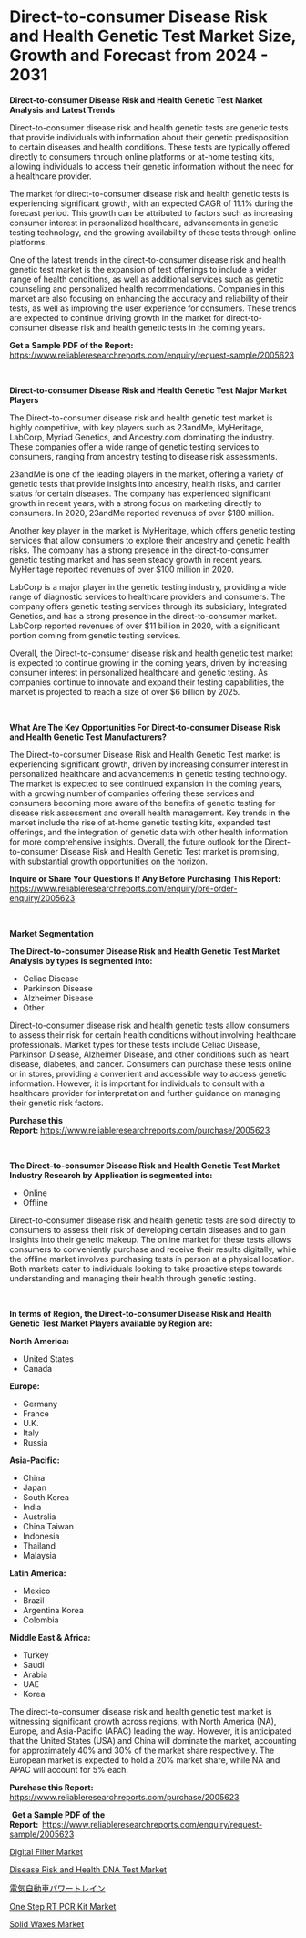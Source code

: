 <p><h1>Direct-to-consumer Disease Risk and Health Genetic Test Market Size, Growth and Forecast from 2024 - 2031</h1></p><p><strong>Direct-to-consumer Disease Risk and Health Genetic Test Market Analysis and Latest Trends</strong></p>
<p><p>Direct-to-consumer disease risk and health genetic tests are genetic tests that provide individuals with information about their genetic predisposition to certain diseases and health conditions. These tests are typically offered directly to consumers through online platforms or at-home testing kits, allowing individuals to access their genetic information without the need for a healthcare provider.</p><p>The market for direct-to-consumer disease risk and health genetic tests is experiencing significant growth, with an expected CAGR of 11.1% during the forecast period. This growth can be attributed to factors such as increasing consumer interest in personalized healthcare, advancements in genetic testing technology, and the growing availability of these tests through online platforms.</p><p>One of the latest trends in the direct-to-consumer disease risk and health genetic test market is the expansion of test offerings to include a wider range of health conditions, as well as additional services such as genetic counseling and personalized health recommendations. Companies in this market are also focusing on enhancing the accuracy and reliability of their tests, as well as improving the user experience for consumers. These trends are expected to continue driving growth in the market for direct-to-consumer disease risk and health genetic tests in the coming years.</p></p>
<p><strong>Get a Sample PDF of the Report:&nbsp;</strong> <a href="https://www.reliableresearchreports.com/enquiry/request-sample/2005623">https://www.reliableresearchreports.com/enquiry/request-sample/2005623</a></p>
<p>&nbsp;</p>
<p><strong>Direct-to-consumer Disease Risk and Health Genetic Test Major Market Players</strong></p>
<p><p>The Direct-to-consumer disease risk and health genetic test market is highly competitive, with key players such as 23andMe, MyHeritage, LabCorp, Myriad Genetics, and Ancestry.com dominating the industry. These companies offer a wide range of genetic testing services to consumers, ranging from ancestry testing to disease risk assessments.</p><p>23andMe is one of the leading players in the market, offering a variety of genetic tests that provide insights into ancestry, health risks, and carrier status for certain diseases. The company has experienced significant growth in recent years, with a strong focus on marketing directly to consumers. In 2020, 23andMe reported revenues of over $180 million.</p><p>Another key player in the market is MyHeritage, which offers genetic testing services that allow consumers to explore their ancestry and genetic health risks. The company has a strong presence in the direct-to-consumer genetic testing market and has seen steady growth in recent years. MyHeritage reported revenues of over $100 million in 2020.</p><p>LabCorp is a major player in the genetic testing industry, providing a wide range of diagnostic services to healthcare providers and consumers. The company offers genetic testing services through its subsidiary, Integrated Genetics, and has a strong presence in the direct-to-consumer market. LabCorp reported revenues of over $11 billion in 2020, with a significant portion coming from genetic testing services.</p><p>Overall, the Direct-to-consumer disease risk and health genetic test market is expected to continue growing in the coming years, driven by increasing consumer interest in personalized healthcare and genetic testing. As companies continue to innovate and expand their testing capabilities, the market is projected to reach a size of over $6 billion by 2025.</p></p>
<p>&nbsp;</p>
<p><strong>What Are The Key Opportunities For Direct-to-consumer Disease Risk and Health Genetic Test Manufacturers?</strong></p>
<p><p>The Direct-to-consumer Disease Risk and Health Genetic Test market is experiencing significant growth, driven by increasing consumer interest in personalized healthcare and advancements in genetic testing technology. The market is expected to see continued expansion in the coming years, with a growing number of companies offering these services and consumers becoming more aware of the benefits of genetic testing for disease risk assessment and overall health management. Key trends in the market include the rise of at-home genetic testing kits, expanded test offerings, and the integration of genetic data with other health information for more comprehensive insights. Overall, the future outlook for the Direct-to-consumer Disease Risk and Health Genetic Test market is promising, with substantial growth opportunities on the horizon.</p></p>
<p><strong>Inquire or Share Your Questions If Any Before Purchasing This Report:</strong> <a href="https://www.reliableresearchreports.com/enquiry/pre-order-enquiry/2005623">https://www.reliableresearchreports.com/enquiry/pre-order-enquiry/2005623</a></p>
<p>&nbsp;</p>
<p><strong>Market Segmentation</strong></p>
<p><strong>The Direct-to-consumer Disease Risk and Health Genetic Test Market Analysis by types is segmented into:</strong></p>
<p><ul><li>Celiac Disease</li><li>Parkinson Disease</li><li>Alzheimer Disease</li><li>Other</li></ul></p>
<p><p>Direct-to-consumer disease risk and health genetic tests allow consumers to assess their risk for certain health conditions without involving healthcare professionals. Market types for these tests include Celiac Disease, Parkinson Disease, Alzheimer Disease, and other conditions such as heart disease, diabetes, and cancer. Consumers can purchase these tests online or in stores, providing a convenient and accessible way to access genetic information. However, it is important for individuals to consult with a healthcare provider for interpretation and further guidance on managing their genetic risk factors.</p></p>
<p><strong>Purchase this Report:&nbsp;</strong><a href="https://www.reliableresearchreports.com/purchase/2005623">https://www.reliableresearchreports.com/purchase/2005623</a></p>
<p>&nbsp;</p>
<p><strong>The Direct-to-consumer Disease Risk and Health Genetic Test Market Industry Research by Application is segmented into:</strong></p>
<p><ul><li>Online</li><li>Offline</li></ul></p>
<p><p>Direct-to-consumer disease risk and health genetic tests are sold directly to consumers to assess their risk of developing certain diseases and to gain insights into their genetic makeup. The online market for these tests allows consumers to conveniently purchase and receive their results digitally, while the offline market involves purchasing tests in person at a physical location. Both markets cater to individuals looking to take proactive steps towards understanding and managing their health through genetic testing.</p></p>
<p>&nbsp;</p>
<p><strong>In terms of Region, the Direct-to-consumer Disease Risk and Health Genetic Test Market Players available by Region are:</strong></p>
<p>
    <p> <strong> North America: </strong>
        <ul>
            <li>United States</li>
            <li>Canada</li>
        </ul>
        </p> 
    <p> <strong> Europe: </strong>
        <ul>
            <li>Germany</li>
            <li>France</li>
            <li>U.K.</li>
            <li>Italy</li>
            <li>Russia</li>
        </ul>
        </p> 
    <p> <strong> Asia-Pacific: </strong>
        <ul>
            <li>China</li>
            <li>Japan</li>
            <li>South Korea</li>
            <li>India</li>
            <li>Australia</li>
            <li>China Taiwan</li>
            <li>Indonesia</li>
            <li>Thailand</li>
            <li>Malaysia</li>
        </ul>
        </p> 
    <p> <strong> Latin America: </strong>
        <ul>
            <li>Mexico</li>
            <li>Brazil</li>
            <li>Argentina Korea</li>
            <li>Colombia</li>
        </ul>
        </p> 
    <p> <strong> Middle East & Africa: </strong>
        <ul>
            <li>Turkey</li>
            <li>Saudi</li>
            <li>Arabia</li>
            <li>UAE</li>
            <li>Korea</li>
        </ul>
    </p>
    </p>
<p><p>The direct-to-consumer disease risk and health genetic test market is witnessing significant growth across regions, with North America (NA), Europe, and Asia-Pacific (APAC) leading the way. However, it is anticipated that the United States (USA) and China will dominate the market, accounting for approximately 40% and 30% of the market share respectively. The European market is expected to hold a 20% market share, while NA and APAC will account for 5% each.</p></p>
<p><strong>Purchase this Report: </strong><a href="https://www.reliableresearchreports.com/purchase/2005623">https://www.reliableresearchreports.com/purchase/2005623</a></p>
<p>&nbsp;<strong>Get a Sample PDF of the Report:&nbsp;&nbsp;</strong><a href="https://www.reliableresearchreports.com/enquiry/request-sample/2005623">https://www.reliableresearchreports.com/enquiry/request-sample/2005623</a></p>
<p><strong></strong></p>
<p><p><a href="https://issuu.com/reportprime-2/docs/digital-filter-market-size-2030.pptx">Digital Filter Market</a></p><p><a href="https://github.com/brenzgnarento/Market-Research-Report-List-1/blob/main/disease-risk-and-health-dna-test-market.md">Disease Risk and Health DNA Test Market</a></p><p><a href="https://github.com/jkjreqjscoxx7/Market-Research-Report-List-1/blob/main/34191752466.md">電気自動車パワートレイン</a></p><p><a href="https://issuu.com/reportprime-2/docs/one-step-rt-pcr-kit-market-size-2030.pptx">One Step RT PCR Kit Market</a></p><p><a href="https://github.com/jerrycopelandthomaswsqd8q/Market-Research-Report-List-1/blob/main/solid-waxes-market.md">Solid Waxes Market</a></p></p>